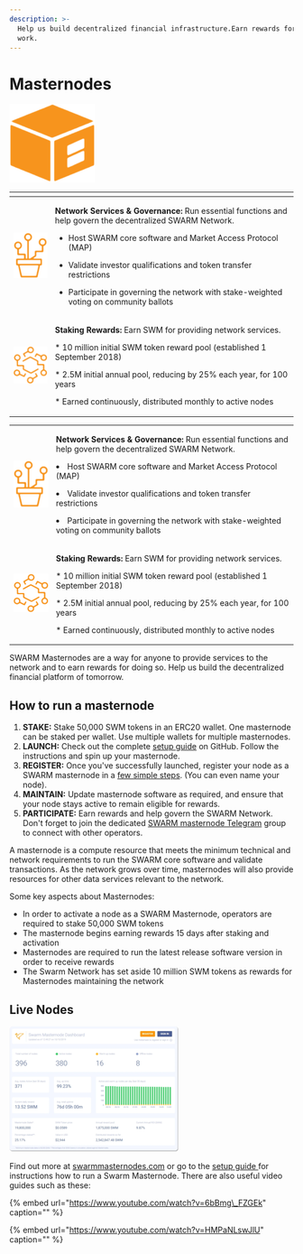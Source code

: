 ```yaml
---
description: >-
  Help us build decentralized financial infrastructure.Earn rewards for your
  work.
---
```


# Masternodes

![](../../.gitbook/assets/mn.png)

<table>
  <thead>
    <tr>
      <th style="text-align:center"></th>
      <th style="text-align:center"></th>
    </tr>
  </thead>
  <tbody>
    <tr>
      <td style="text-align:center">
        <img src="../../.gitbook/assets/mn-network-governance.png" alt/>
      </td>
      <td style="text-align:left">
        <p><b>Network Services &amp; Governance: </b>Run essential functions and
          help govern the decentralized SWARM Network.</p>
        <ul>
        <p><li>Host SWARM core software and Market Access Protocol (MAP)</li></p>
        <p><li>Validate investor qualifications and token transfer restrictions</li></p>
        <p><li>Participate in governing the network with stake-weighted voting on community
          ballots</li></ul></p>
      </td>
    </tr>
    <tr>
      <td style="text-align:center">
        <img src="../../.gitbook/assets/mn-staking-rewards.png" alt/>
      </td>
      <td style="text-align:left">
        <p><b>Staking Rewards:</b> Earn SWM for providing network services.</p>
        <p>* 10 million initial SWM token reward pool (established 1 September 2018)</p>
        <p>* 2.5M initial annual pool, reducing by 25% each year, for 100 years</p>
        <p>* Earned continuously, distributed monthly to active nodes</p>
      </td>
    </tr>
  </tbody>
</table>

<table>
  <tbody>
    <tr>
      <td style="text-align:center">
        <img src="../../.gitbook/assets/mn-network-governance.png" alt/>
      </td>
      <td style="text-align:left">
        <p><b>Network Services &amp; Governance: </b>Run essential functions and
          help govern the decentralized SWARM Network.</p>
        <p><li>Host SWARM core software and Market Access Protocol (MAP)</li></p>
        <p><li>Validate investor qualifications and token transfer restrictions</li></p>
        <p><li>Participate in governing the network with stake-weighted voting on community
          ballots</li></p>
      </td>
    </tr>
    <tr>
      <td style="text-align:center">
        <img src="../../.gitbook/assets/mn-staking-rewards.png" alt/>
      </td>
      <td style="text-align:left">
        <p><b>Staking Rewards:</b> Earn SWM for providing network services.</p>
        <p>* 10 million initial SWM token reward pool (established 1 September 2018)</p>
        <p>* 2.5M initial annual pool, reducing by 25% each year, for 100 years</p>
        <p>* Earned continuously, distributed monthly to active nodes</p>
      </td>
    </tr>
  </tbody>
</table>

SWARM Masternodes are a way for anyone to provide services to the network and to earn rewards for doing so. Help us build the decentralized financial platform of tomorrow.

## **How to run a masternode**

1. **STAKE:** Stake 50,000 SWM tokens in an ERC20 wallet. One masternode can be staked per wallet. Use multiple wallets for multiple masternodes.
2. **LAUNCH:** Check out the complete [setup guide](https://github.com/swarmfund/swarm-masternode) on GitHub. Follow the instructions and spin up your masternode.
3. **REGISTER:** Once you've successfully launched, register your node as a SWARM masternode in a [few simple steps](https://masternodes.swarm.fund/#/register). \(You can even name your node\).
4. **MAINTAIN:** Update masternode software as required, and ensure that your node stays active to remain eligible for rewards.
5. **PARTICIPATE:** Earn rewards and help govern the SWARM Network. Don't forget to join the dedicated [SWARM masternode Telegram](https://t.me/swarmmasternodes) group to connect with other operators. 

A masternode is a compute resource that meets the minimum technical and network requirements to run the SWARM core software and validate transactions. As the network grows over time, masternodes will also provide resources for other data services relevant to the network.

Some key aspects about Masternodes:

* In order to activate a node as a SWARM Masternode, operators are required to stake 50,000 SWM tokens
* The masternode begins earning rewards 15 days after staking and activation
* Masternodes are required to run the latest release software version in order to receive rewards
* The Swarm Network has set aside 10 million SWM tokens as rewards for Masternodes maintaining the network

## Live Nodes

![](../../.gitbook/assets/mn-dashboard.png)

Find out more at [swarmmasternodes.com](https://www.swarmmasternodes.com/) or go to the [setup guide ](https://swm.by/howtomasternode)for instructions how to run a Swarm Masternode. There are also useful video guides such as these:

{% embed url="https://www.youtube.com/watch?v=6bBmg\_FZGEk" caption="" %}

{% embed url="https://www.youtube.com/watch?v=HMPaNLswJlU" caption="" %}

